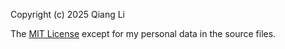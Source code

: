 Copyright (c) 2025 Qiang Li

The [MIT License](https://opensource.org/license/mit) except for my personal data in the source files.